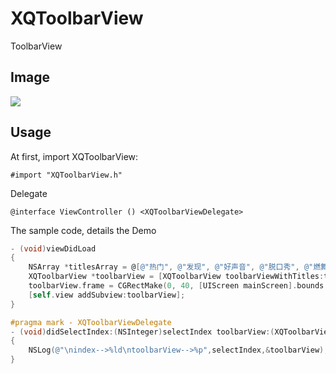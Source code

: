 # XQToolbarView
ToolbarView
## Image
![](http://a1.qpic.cn/psb?/V12vcXx72Pkh20/6OcUyulDSRsUNuBqXxTMqf7scXNJIbOHV6uMaqv1gxA!/m/dLAAAAAAAAAAnull&bo=fQFLAAAAAAADBxU!&rf=photolist&t=5)

## Usage
At first, import XQToolbarView:
```
#import "XQToolbarView.h"
```
Delegate
```
@interface ViewController () <XQToolbarViewDelegate>
```
The sample code, details the Demo
```objective-c
- (void)viewDidLoad
{
    NSArray *titlesArray = @[@"热门", @"发现", @"好声音", @"脱口秀", @"燃舞蹈", @"潮音乐", @"潮人", @"体育", @"明显", @"酷玩", @"网游", @"手游", @"其他"];
    XQToolbarView *toolbarView = [XQToolbarView toolbarViewWithTitles:titlesArray delegate:self];
    toolbarView.frame = CGRectMake(0, 40, [UIScreen mainScreen].bounds.size.width, 30);
    [self.view addSubview:toolbarView];
}

#pragma mark - XQToolbarViewDelegate
- (void)didSelectIndex:(NSInteger)selectIndex toolbarView:(XQToolbarView *)toolbarView
{
    NSLog(@"\nindex-->%ld\ntoolbarView-->%p",selectIndex,&toolbarView);
}
```
